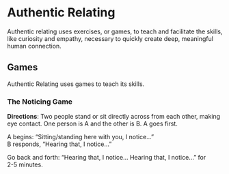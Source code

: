 # Authentic Relating

Authentic relating uses exercises, or games, to teach and facilitate the skills, like curiosity and empathy, necessary to quickly create deep, meaningful human connection. 

## Games
Authentic Relating uses games to teach its skills.
### The Noticing Game
**Directions**: Two people stand or sit directly across from each other, making eye contact. One person is A and the other is B. A goes first.   

A begins: “Sitting/standing here with you, I notice…”  
B responds, “Hearing that, I notice…”

Go back and forth: “Hearing that, I notice… Hearing that, I notice…” for 2­-5 minutes.